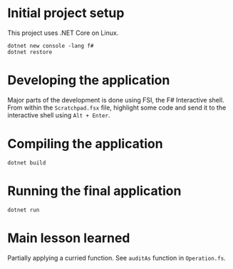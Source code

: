 # Initial project setup

This project uses .NET Core on Linux.

```
dotnet new console -lang f#
dotnet restore
```

# Developing the application

Major parts of the development is done using FSI, the F# Interactive shell. From within the `Scratchpad.fsx` file, highlight some code and send it to the interactive shell using `Alt + Enter`.

# Compiling the application

```
dotnet build
```
# Running the final application

```
dotnet run
```

# Main lesson learned

Partially applying a curried function. See `auditAs` function in `Operation.fs`.